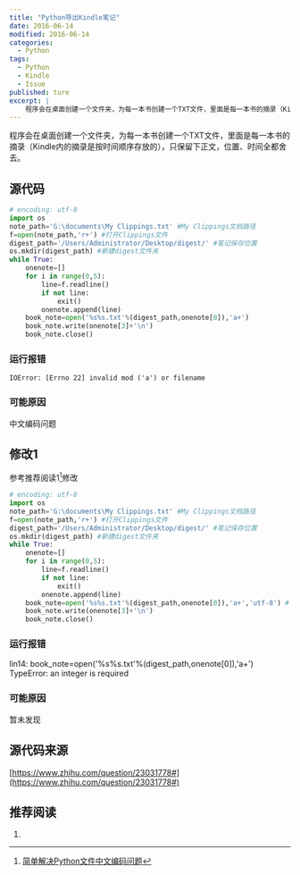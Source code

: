 ```yaml
---
title: "Python导出Kindle笔记"
date: 2016-06-14
modified: 2016-06-14
categories:
  - Python
tags:
  - Python
  - Kindle
  - Issue
published: ture
excerpt: |
    程序会在桌面创建一个文件夹，为每一本书创建一个TXT文件，里面是每一本书的摘录（Kindle内的摘录是按时间顺序存放的），只保留下正文，位置、时间全都舍去。
---
```


程序会在桌面创建一个文件夹，为每一本书创建一个TXT文件，里面是每一本书的摘录（Kindle内的摘录是按时间顺序存放的），只保留下正文，位置、时间全都舍去。

##  源代码

```python
# encoding: utf-8
import os
note_path='G:\documents\My Clippings.txt' #My Clippings文档路径
f=open(note_path,'r+') #打开Clippings文件
digest_path='/Users/Administrator/Desktop/digest/' #笔记保存位置
os.mkdir(digest_path) #新建digest文件夹
while True:
    onenote=[]
    for i in range(0,5):
        line=f.readline()
        if not line:
            exit()
        onenote.append(line)
    book_note=open('%s%s.txt'%(digest_path,onenote[0]),'a+')
    book_note.write(onenote[3]+'\n')
    book_note.close()
```

### 运行报错

  `IOError: [Errno 22] invalid mod ('a') or filename`

### 可能原因

中文编码问题

## 修改1

参考推荐阅读1[^1]修改

```python
# encoding: utf-8
import os
note_path='G:\documents\My Clippings.txt' #My Clippings文档路径
f=open(note_path,'r+') #打开Clippings文件
digest_path='/Users/Administrator/Desktop/digest/' #笔记保存位置
os.mkdir(digest_path) #新建digest文件夹
while True:
    onenote=[]
    for i in range(0,5):
        line=f.readline()
        if not line:
            exit()
        onenote.append(line)
    book_note=open('%s%s.txt'%(digest_path,onenote[0]),'a+','utf-8') # 添加'utf-8'
    book_note.write(onenote[3]+'\n')
    book_note.close()
```

### 运行报错

lin14: book_note=open('%s%s.txt'%(digest_path,onenote[0]),'a+')  
TypeError: an integer is required

### 可能原因

暂未发现

## 源代码来源

[https://www.zhihu.com/question/23031778#](https://www.zhihu.com/question/23031778#)

## 推荐阅读

1. [^1]: [简单解决Python文件中文编码问题](http://m.jb51.net/article/75247.htm)
